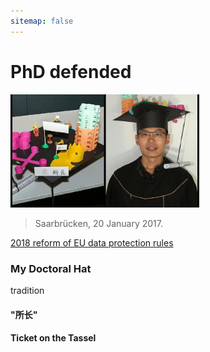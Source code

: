 ```yaml
---
sitemap: false
---
```

# PhD defended

<span style="display:block;text-align:center;width:60%">![PhD defended.](defended.jpg)</span>

> Saarbrücken, 20 January 2017.

[2018 reform of EU data protection rules](https://ec.europa.eu/commission/priorities/justice-and-fundamental-rights/data-protection/2018-reform-eu-data-protection-rules_en)

### My Doctoral Hat
tradition
#### "所长"
#### Ticket on the Tassel
